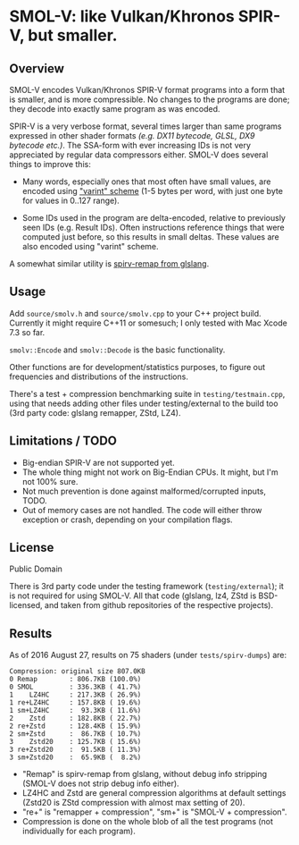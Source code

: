 # SMOL-V: like Vulkan/Khronos SPIR-V, but smaller.

## Overview

SMOL-V encodes Vulkan/Khronos SPIR-V format programs into a form that is smaller, and is more
compressible. No changes to the programs are done; they decode into exactly same program
as was encoded.

SPIR-V is a very verbose format, several times larger than same programs expressed in other
shader formats *(e.g. DX11 bytecode, GLSL, DX9 bytecode etc.)*. The SSA-form with ever increasing
IDs is not very appreciated by regular data compressors either. SMOL-V does several things
to improve this:

- Many words, especially ones that most often have small values, are encoded using
  ["varint" scheme](https://developers.google.com/protocol-buffers/docs/encoding) (1-5 bytes per
  word, with just one byte for values in 0..127 range).

- Some IDs used in the program are delta-encoded, relative to previously seen IDs (e.g. Result
  IDs). Often instructions reference things that were computed just before, so this results in
  small deltas. These values are also encoded using "varint" scheme.

A somewhat similar utility is [spirv-remap from glslang](https://github.com/KhronosGroup/glslang/blob/master/README-spirv-remap.txt).


## Usage

Add `source/smolv.h` and `source/smolv.cpp` to your C++ project build.
Currently it might require C++11 or somesuch; I only tested with Mac Xcode 7.3 so far.

`smolv::Encode` and `smolv::Decode` is the basic functionality.

Other functions are for development/statistics purposes, to figure out frequencies and
distributions of the instructions.

There's a test + compression benchmarking suite in `testing/testmain.cpp`, using that needs adding
other files under testing/external to the build too (3rd party code: glslang remapper, ZStd, LZ4).


## Limitations / TODO

- Big-endian SPIR-V are not supported yet.
- The whole thing might not work on Big-Endian CPUs. It might, but I'm not 100% sure.
- Not much prevention is done against malformed/corrupted inputs, TODO.
- Out of memory cases are not handled. The code will either throw exception
  or crash, depending on your compilation flags.


## License

Public Domain

There is 3rd party code under the testing framework (`testing/external`); it is not required for
using SMOL-V. All that code (glslang, lz4, ZStd is BSD-licensed, and taken from github repositories of the respective
projects).


## Results

As of 2016 August 27, results on 75 shaders (under `tests/spirv-dumps`) are:

```
Compression: original size 807.0KB
0 Remap        : 806.7KB (100.0%)
0 SMOL         : 336.3KB ( 41.7%)
1    LZ4HC     : 217.3KB ( 26.9%)
1 re+LZ4HC     : 157.8KB ( 19.6%)
1 sm+LZ4HC     :  93.3KB ( 11.6%)
2    Zstd      : 182.8KB ( 22.7%)
2 re+Zstd      : 128.4KB ( 15.9%)
2 sm+Zstd      :  86.7KB ( 10.7%)
3    Zstd20    : 125.7KB ( 15.6%)
3 re+Zstd20    :  91.5KB ( 11.3%)
3 sm+Zstd20    :  65.9KB (  8.2%)
```

* "Remap" is spirv-remap from glslang, without debug info stripping (SMOL-V does not strip debug info either).
* LZ4HC and Zstd are general compression algorithms at default settings (Zstd20 is ZStd compression with almost max setting of 20).
* "re+" is "remapper + compression", "sm+" is "SMOL-V + compression".
* Compression is done on the whole blob of all the test programs (not individually for each program).
